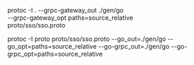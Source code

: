 protoc -I . --grpc-gateway_out ./gen/go \
--grpc-gateway_opt paths=source_relative \
proto/sso/sso.proto


protoc -I proto proto/sso/sso.proto --go_out=./gen/go --go_opt=paths=source_relative --go-grpc_out=./gen/go --go-grpc_opt=paths=source_relative

